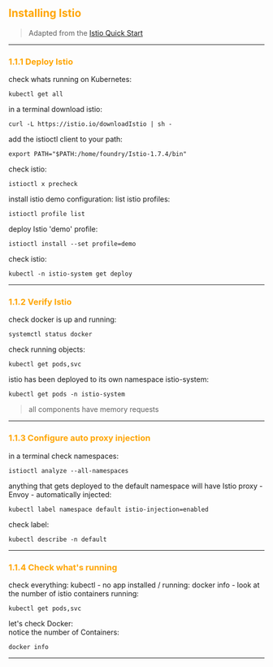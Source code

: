## <font color="orange"> Installing Istio </font>

> Adapted from the [Istio Quick Start](https://istio.io/docs/setup/kubernetes/quick-start/)

---

### <font color="orange"> 1.1.1 Deploy Istio </font>

check whats running on Kubernetes:
```
kubectl get all
```

in a terminal download istio: 
```
curl -L https://istio.io/downloadIstio | sh -
```
add the istioctl client to your path:
```
export PATH="$PATH:/home/foundry/Istio-1.7.4/bin"
```
check istio:
```
istioctl x precheck
```

install istio demo configuration:
list istio profiles:
```
istioctl profile list
```
deploy Istio 'demo' profile:
```
istioctl install --set profile=demo
```
check istio:
```
kubectl -n istio-system get deploy
```

---

### <font color="orange"> 1.1.2 Verify Istio </font>

check docker is up and running:
```
systemctl status docker
```

check running objects:
```
kubectl get pods,svc
```
istio has been deployed to its own namespace istio-system:
```
kubectl get pods -n istio-system
```
> all components have memory requests

---

### <font color="orange"> 1.1.3 Configure auto proxy injection </font>

in a terminal check namespaces:
```
istioctl analyze --all-namespaces
```
anything that gets deployed to the default namespace will have Istio proxy - Envoy - automatically injected: 
```
kubectl label namespace default istio-injection=enabled
```
check label:
```
kubectl describe -n default
```

---

### <font color="orange"> 1.1.4 Check what's running </font>

check everything:
kubectl - no app installed / running:
docker info - look at the number of istio containers running:
```
kubectl get pods,svc
```
let's check Docker:  
notice the number of Containers:
```
docker info
```

---